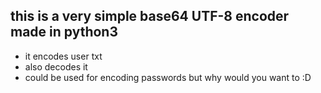## this is a very simple base64 UTF-8 encoder made in python3

- it encodes user txt
- also decodes it
- could be used for encoding passwords but why would you want to :D
